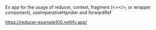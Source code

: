Ex app for the usage of
reducer,
context,
fragment (<></>, or wrapper component),
useImperativeHandler and
forwardRef

https://reducer-example100.netlify.app/
